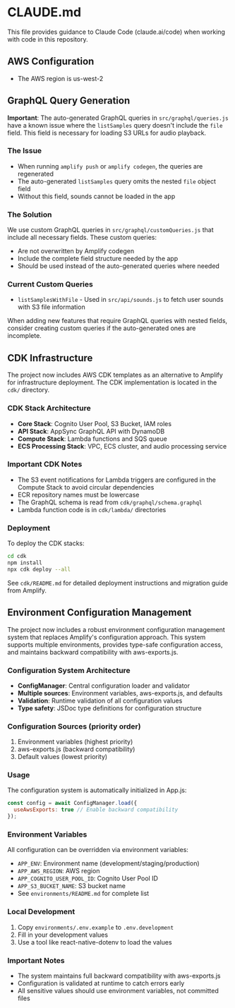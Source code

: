 # CLAUDE.md

This file provides guidance to Claude Code (claude.ai/code) when working with code in this repository.

## AWS Configuration

- The AWS region is us-west-2

## GraphQL Query Generation

**Important**: The auto-generated GraphQL queries in `src/graphql/queries.js` have a known issue where the `listSamples` query doesn't include the `file` field. This field is necessary for loading S3 URLs for audio playback.

### The Issue
- When running `amplify push` or `amplify codegen`, the queries are regenerated
- The auto-generated `listSamples` query omits the nested `file` object field
- Without this field, sounds cannot be loaded in the app

### The Solution
We use custom GraphQL queries in `src/graphql/customQueries.js` that include all necessary fields. These custom queries:
- Are not overwritten by Amplify codegen
- Include the complete field structure needed by the app
- Should be used instead of the auto-generated queries where needed

### Current Custom Queries
- `listSamplesWithFile` - Used in `src/api/sounds.js` to fetch user sounds with S3 file information

When adding new features that require GraphQL queries with nested fields, consider creating custom queries if the auto-generated ones are incomplete.

## CDK Infrastructure

The project now includes AWS CDK templates as an alternative to Amplify for infrastructure deployment. The CDK implementation is located in the `cdk/` directory.

### CDK Stack Architecture
- **Core Stack**: Cognito User Pool, S3 Bucket, IAM roles
- **API Stack**: AppSync GraphQL API with DynamoDB
- **Compute Stack**: Lambda functions and SQS queue
- **ECS Processing Stack**: VPC, ECS cluster, and audio processing service

### Important CDK Notes
- The S3 event notifications for Lambda triggers are configured in the Compute Stack to avoid circular dependencies
- ECR repository names must be lowercase
- The GraphQL schema is read from `cdk/graphql/schema.graphql`
- Lambda function code is in `cdk/lambda/` directories

### Deployment
To deploy the CDK stacks:
```bash
cd cdk
npm install
npx cdk deploy --all
```

See `cdk/README.md` for detailed deployment instructions and migration guide from Amplify.

## Environment Configuration Management

The project now includes a robust environment configuration management system that replaces Amplify's configuration approach. This system supports multiple environments, provides type-safe configuration access, and maintains backward compatibility with aws-exports.js.

### Configuration System Architecture
- **ConfigManager**: Central configuration loader and validator
- **Multiple sources**: Environment variables, aws-exports.js, and defaults
- **Validation**: Runtime validation of all configuration values
- **Type safety**: JSDoc type definitions for configuration structure

### Configuration Sources (priority order)
1. Environment variables (highest priority)
2. aws-exports.js (backward compatibility)
3. Default values (lowest priority)

### Usage
The configuration system is automatically initialized in App.js:
```javascript
const config = await ConfigManager.load({
  useAwsExports: true // Enable backward compatibility
});
```

### Environment Variables
All configuration can be overridden via environment variables:
- `APP_ENV`: Environment name (development/staging/production)
- `APP_AWS_REGION`: AWS region
- `APP_COGNITO_USER_POOL_ID`: Cognito User Pool ID
- `APP_S3_BUCKET_NAME`: S3 bucket name
- See `environments/README.md` for complete list

### Local Development
1. Copy `environments/.env.example` to `.env.development`
2. Fill in your development values
3. Use a tool like react-native-dotenv to load the values

### Important Notes
- The system maintains full backward compatibility with aws-exports.js
- Configuration is validated at runtime to catch errors early
- All sensitive values should use environment variables, not committed files